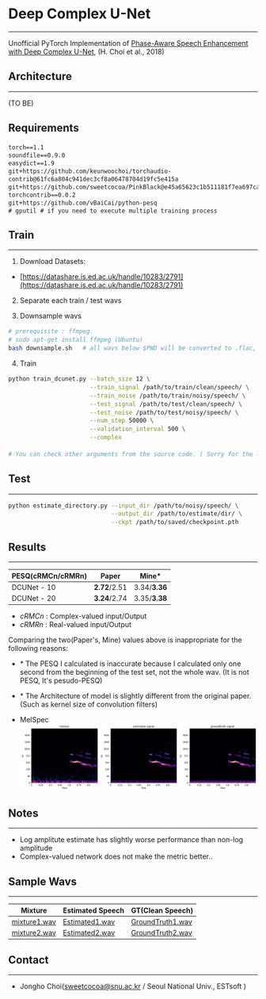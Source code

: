# Deep Complex U-Net
---
Unofficial PyTorch Implementation of [Phase-Aware Speech Enhancement with Deep Complex U-Net](https://openreview.net/forum?id=SkeRTsAcYm), (H. Choi et al., 2018) 


## Architecture
---
(TO BE) 


## Requirements
```text
torch==1.1
soundfile==0.9.0
easydict==1.9
git+https://github.com/keunwoochoi/torchaudio-contrib@61fc6a804c941dec3cf8a06478704d19fc5e415a
git+https://github.com/sweetcocoa/PinkBlack@e45a65623c1b511181f7ea697ca841a7b2900f17
torchcontrib==0.0.2
git+https://github.com/vBaiCai/python-pesq
# gputil # if you need to execute multiple training process
```

## Train
---
1. Download Datasets:
- [https://datashare.is.ed.ac.uk/handle/10283/2791](https://datashare.is.ed.ac.uk/handle/10283/2791)

2. Separate each train / test wavs

3. Downsample wavs
```bash
# prerequisite : ffmpeg.
# sudo apt-get install ffmpeg (Ubuntu)
bash downsample.sh   # all wavs below $PWD will be converted to .flac, 16k samplerate
```

4. Train
```bash
python train_dcunet.py --batch_size 12 \
                       --train_signal /path/to/train/clean/speech/ \
                       --train_noise /path/to/train/noisy/speech/ \
                       --test_signal /path/to/test/clean/speech/ \
                       --test_noise /path/to/test/noisy/speech/ \
                       --num_step 50000 \
                       --validation_interval 500 \
                       --complex

# You can check other arguments from the source code. ( Sorry for the lack description. )                        
```

## Test
---
```bash
python estimate_directory.py --input_dir /path/to/noisy/speech/ \
                             --output_dir /path/to/estimate/dir/ \
                             --ckpt /path/to/saved/checkpoint.pth
```


## Results
---
| PESQ(cRMCn/cRMRn)   | Paper | Mine* |
| -------------------- | ----- | ---- |
| DCUNet - 10     |  **2.72**/2.51  | 3.34/**3.36**  |
| DCUNet - 20| **3.24**/2.74  | 3.35/**3.38** |

- *cRMCn* : Complex-valued input/Output
- *cRMRn* : Real-valued input/Output

Comparing the two(Paper's, Mine) values above is inappropriate for the following reasons:

- \* The PESQ I calculated is inaccurate because I calculated only one second from the beginning of the test set, not the whole wav. (It is not PESQ, It's pesudo-PESQ)

- \* The Architecture of model is slightly different from the original paper. (Such as kernel size of convolution filters) 

- MelSpec
![img](./assets/images/melspectrogram.png)

## Notes
---
- Log amplitute estimate has slightly worse performance than non-log amplitude
- Complex-valued network does not make the metric better..

## Sample Wavs
---
| Mixture | Estimated Speech | GT(Clean Speech) |
| --------|-----------|-------------|
|[mixture1.wav](./assets/noisy/p232_001.flac?raw=true)|[Estimated1.wav](./assets/estimated/p232_001.flac?raw=true)|[GroundTruth1.wav](./assets/gt/p232_001.flac?raw=true)|
|[mixture2.wav](./assets/noisy/p232_005.flac?raw=true)|[Estimated2.wav](./assets/estimated/p232_005.flac?raw=true)|[GroundTruth2.wav](./assets/gt/p232_005.flac?raw=true)|


## Contact
---
- Jongho Choi(sweetcocoa@snu.ac.kr / Seoul National Univ., ESTsoft )

